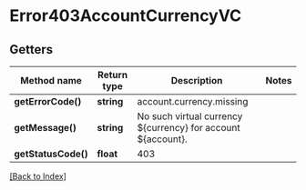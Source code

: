# Error403AccountCurrencyVC

## Getters

Method name | Return type | Description | Notes
------------ | ------------- | ------------- | -------------
**getErrorCode()** | **string** | account.currency.missing |
**getMessage()** | **string** | No such virtual currency ${currency} for account ${account}. |
**getStatusCode()** | **float** | 403 |

[[Back to Index]](../index.md)
